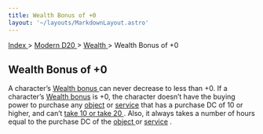 ```yaml
---
title: Wealth Bonus of +0
layout: '~/layouts/MarkdownLayout.astro'
---
```


[ Index ](/) > [ Modern D20 ](/modern.d20.srd) > [ Wealth ](/modern.d20.srd/wealth) > Wealth Bonus of +0

##  Wealth Bonus of +0

A character’s [ Wealth bonus ](/modern.d20.srd/wealth/wealth.bonus) can never
decrease to less than +0. If a character’s [ Wealth bonus](/modern.d20.srd/wealth/wealth.bonus) is +0, the character doesn’t have the
buying power to purchase any [ object](/modern.d20.srd/equipment/equipment.general) or [ service](/modern.d20.srd/equipment/services) that has a purchase DC of 10 or higher,
and can’t [ take 10 or take 20 ](/modern.d20.srd/wealth/taking.10.and.20) .
Also, it always takes a number of hours equal to the purchase DC of the [object ](/modern.d20.srd/equipment/equipment.general) or [ service](/modern.d20.srd/equipment/services) .

